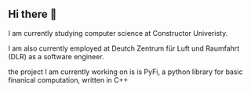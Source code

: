 ## Hi there 👋

I am currently studying computer science at Constructor Univeristy. 

I am also currently employed at Deutch Zentrum für Luft und Raumfahrt (DLR) as a software engineer.

the project I am currently working on is is PyFi, a python library for basic finanical computation, written in C++

<!--
**Nikolay-Ts/Nikolay-Ts** is a ✨ _special_ ✨ repository because its `README.md` (this file) appears on your GitHub profile.

Here are some ideas to get you started:

- 🔭 I’m currently working on ...
- 🌱 I’m currently learning ...
- 👯 I’m looking to collaborate on ...
- 🤔 I’m looking for help with ...
- 💬 Ask me about ...
- 📫 How to reach me: ...
- 😄 Pronouns: ...
- ⚡ Fun fact: ...
-->
